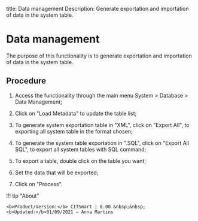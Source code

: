 title: Data management
Description: Generate exportation and importation of data in the system table.
# Data management

The purpose of this functionality is to generate exportation and importation of
data in the system table.

Procedure
-------------

1.  Access the functionality through the main menu System \> Database \> Data
    Management;

2.  Click on "Load Metadata" to update the table list;

3.  To generate system exportation table in "XML", click on "Export All", to
    exporting all system table in the format chosen;

4.  To generate the system table exportation in ".SQL", click on "Export All
    SQL", to export all system tables with SQL command;

5.  To export a table, double click on the table you want;

6.  Set the data that will be exported;

7.  Click on "Process".


!!! tip "About"

    <b>Product/Version:</b> CITSmart | 8.00 &nbsp;&nbsp;
    <b>Updated:</b>01/09/2021 – Anna Martins
